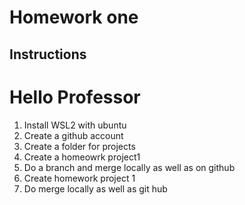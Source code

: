 # Homework one
## Instructions
# Hello Professor
1. Install WSL2 with ubuntu
2. Create a github account
3. Create a folder for projects
4. Create a homeowrk project1
5. Do a branch and merge locally as well as on github
6. Create homework project 1
7. Do merge locally as well as git hub
